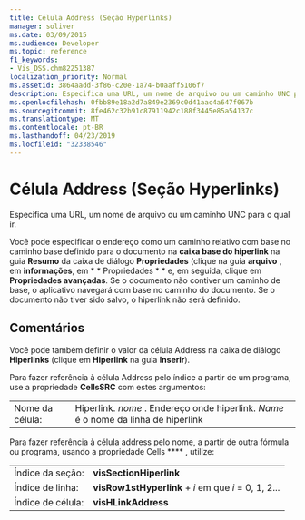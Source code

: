 ```yaml
---
title: Célula Address (Seção Hyperlinks)
manager: soliver
ms.date: 03/09/2015
ms.audience: Developer
ms.topic: reference
f1_keywords:
- Vis_DSS.chm82251387
localization_priority: Normal
ms.assetid: 3864aadd-3f86-c20e-1a74-b0aaff5106f7
description: Especifica uma URL, um nome de arquivo ou um caminho UNC para o qual ir.
ms.openlocfilehash: 0fbb89e18a2d7a849e2369c0d41aac4a647f067b
ms.sourcegitcommit: 8fe462c32b91c87911942c188f3445e85a54137c
ms.translationtype: MT
ms.contentlocale: pt-BR
ms.lasthandoff: 04/23/2019
ms.locfileid: "32338546"
---
```

# <a name="address-cell-hyperlinks-section"></a>Célula Address (Seção Hyperlinks)

Especifica uma URL, um nome de arquivo ou um caminho UNC para o qual ir.
  
Você pode especificar o endereço como um caminho relativo com base no caminho base definido para o documento na **caixa base do hiperlink** na guia **Resumo** da caixa de diálogo **Propriedades** (clique na guia **arquivo** , em **informações**, em * * Propriedades * * e, em seguida, clique em **Propriedades avançadas**. Se o documento não contiver um caminho de base, o aplicativo navegará com base no caminho do documento. Se o documento não tiver sido salvo, o hiperlink não será definido.
  
## <a name="remarks"></a>Comentários

Você pode também definir o valor da célula Address na caixa de diálogo **Hiperlinks** (clique em **Hiperlink** na guia **Inserir**). 
  
Para fazer referência à célula Address pelo índice a partir de um programa, use a propriedade **CellsSRC** com estes argumentos: 
  
|||
|:-----|:-----|
|Nome da célula:  <br/> |Hiperlink. *nome* . Endereço onde hiperlink. *Name* é o nome da linha de hiperlink  <br/> |
   
Para fazer referência à célula address pelo nome, a partir de outra fórmula ou programa, usando a propriedade Cells **** , utilize: 
  
|||
|:-----|:-----|
| Índice da seção:  <br/> |**visSectionHiperlink** <br/> |
| Índice de linha:  <br/> |**visRow1stHyperlink** +  *i*            em que  *i*  = 0, 1, 2...  <br/> |
| Índice de célula:  <br/> |**visHLinkAddress** <br/> |
   

